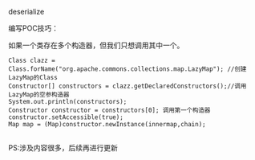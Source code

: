 deserialize 

编写POC技巧：

如果一个类存在多个构造器，但我们只想调用其中一个。

```
Class clazz = Class.forName("org.apache.commons.collections.map.LazyMap"); //创建LazyMap的Class
Constructor[] constructors = clazz.getDeclaredConstructors();//调用LazyMap的空参构造器
System.out.println(constructors);
Constructor constructor = constructors[0]; 调用第一个构造器
constructor.setAccessible(true);
Map map = (Map)constructor.newInstance(innermap,chain);  
```

##

PS:涉及内容很多，后续再进行更新
